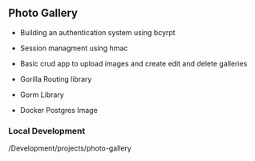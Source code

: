 ## Photo Gallery

- Building an authentication system using bcyrpt

- Session managment using hmac 

- Basic crud app to upload images and create edit and delete galleries

- Gorilla Routing library 

- Gorm Library 

- Docker Postgres Image 

### Local Development 

/Development/projects/photo-gallery



